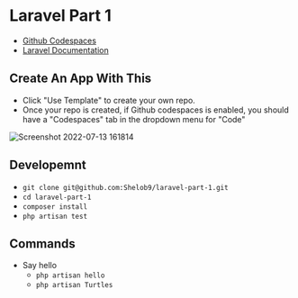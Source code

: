 # Laravel Part 1

- [Github Codespaces](https://github.com/features/codespaces)
- [Laravel Documentation](https://laravel.com/docs/)

## Create An App With This

- Click "Use Template" to create your own repo.
- Once your repo is created, if Github codespaces is enabled, you should have a "Codespaces" tab in the dropdown menu for "Code"

![Screenshot 2022-07-13 161814](https://user-images.githubusercontent.com/1994311/178826907-94aaba48-0cbf-43d1-bd90-22a7d0004693.jpg)

## Developemnt

- `git clone git@github.com:Shelob9/laravel-part-1.git`
- `cd laravel-part-1`
- `composer install`
- `php artisan test`

## Commands

- Say hello
  - `php artisan hello`
  - `php artisan Turtles`
